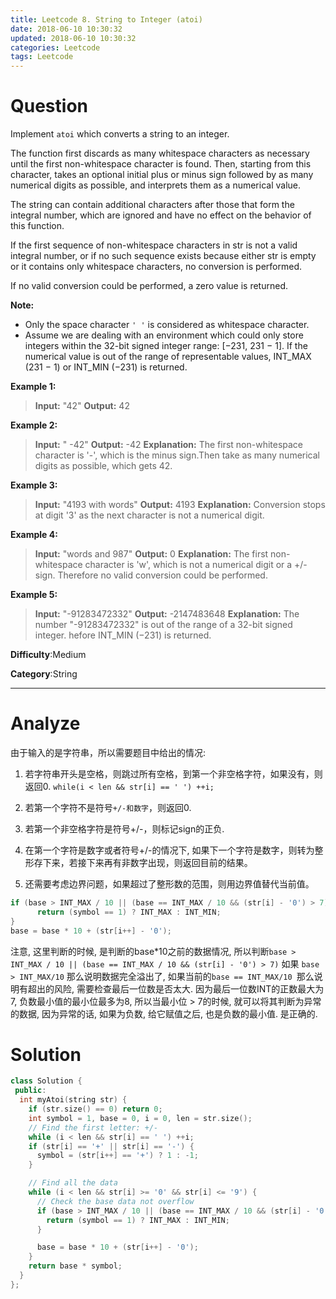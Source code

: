 ```yaml
---
title: Leetcode 8. String to Integer (atoi)
date: 2018-06-10 10:30:32
updated: 2018-06-10 10:30:32
categories: Leetcode
tags: Leetcode
---
```


# Question

Implement  `atoi`  which converts a string to an integer.

The function first discards as many whitespace characters as necessary until the first non-whitespace character is found. Then, starting from this character, takes an optional initial plus or minus sign followed by as many numerical digits as possible, and interprets them as a numerical value.

The string can contain additional characters after those that form the integral number, which are ignored and have no effect on the behavior of this function.

If the first sequence of non-whitespace characters in str is not a valid integral number, or if no such sequence exists because either str is empty or it contains only whitespace characters, no conversion is performed.

If no valid conversion could be performed, a zero value is returned.

**Note:**

-   Only the space character  `' '`  is considered as whitespace character.
-   Assume we are dealing with an environment which could only store integers within the 32-bit signed integer range: [−231, 231 − 1]. If the numerical value is out of the range of representable values, INT_MAX (231 − 1) or INT_MIN (−231) is returned.

**Example 1:**
>**Input:** "42"
>**Output:** 42

**Example 2:**
> **Input:** "   -42"
> **Output:** -42
> **Explanation:** The first non-whitespace character is '-', which is the minus sign.Then take as many numerical digits as possible, which gets 42.

**Example 3:**
> **Input:** "4193 with words"
> **Output:** 4193
> **Explanation:** Conversion stops at digit '3' as the next character is not a numerical digit.

**Example 4:**
> **Input:** "words and 987"
> **Output:** 0
> **Explanation:** The first non-whitespace character is 'w', which is not a numerical digit or a +/- sign. Therefore no valid conversion could be performed.

**Example 5:**
> **Input:** "-91283472332"
> **Output:** -2147483648
> **Explanation:** The number "-91283472332" is out of the range of a 32-bit signed integer. hefore INT_MIN (−231) is returned.

**Difficulty**:Medium

**Category**:String

<!--more-->
*****

# Analyze

由于输入的是字符串，所以需要题目中给出的情况:
1. 若字符串开头是空格，则跳过所有空格，到第一个非空格字符，如果没有，则返回0.
 `while(i < len && str[i] == ' ') ++i;`

2. 若第一个字符不是符号`+/-和数字`，则返回0.

3. 若第一个非空格字符是符号+/-，则标记sign的正负.

4. 在第一个字符是数字或者符号+/-的情况下, 如果下一个字符是数字，则转为整形存下来，若接下来再有非数字出现，则返回目前的结果。

5. 还需要考虑边界问题，如果超过了整形数的范围，则用边界值替代当前值。
```cpp
if (base > INT_MAX / 10 || (base == INT_MAX / 10 && (str[i] - '0') > 7)) {
      return (symbol == 1) ? INT_MAX : INT_MIN;
}
base = base * 10 + (str[i++] - '0');
```
注意, 这里判断的时候, 是判断的base*10之前的数据情况, 所以判断`base > INT_MAX / 10 || (base == INT_MAX / 10 && (str[i] - '0') > 7)`
如果 `base > INT_MAX/10` 那么说明数据完全溢出了, 如果当前的`base == INT_MAX/10 `那么说明有超出的风险, 需要检查最后一位数是否太大. 因为最后一位数INT的正数最大为7, 负数最小值的最小位最多为8, 所以当最小位 > 7的时候, 就可以将其判断为异常的数据, 因为异常的话, 如果为负数,  给它赋值之后, 也是负数的最小值. 是正确的.

# Solution

```cpp
class Solution {
 public:
  int myAtoi(string str) {
    if (str.size() == 0) return 0;
    int symbol = 1, base = 0, i = 0, len = str.size();
    // Find the first letter: +/-
    while (i < len && str[i] == ' ') ++i;
    if (str[i] == '+' || str[i] == '-') {
      symbol = (str[i++] == '+') ? 1 : -1;
    }

    // Find all the data
    while (i < len && str[i] >= '0' && str[i] <= '9') {
      // Check the base data not overflow
      if (base > INT_MAX / 10 || (base == INT_MAX / 10 && (str[i] - '0') > 7)) {
        return (symbol == 1) ? INT_MAX : INT_MIN;
      }

      base = base * 10 + (str[i++] - '0');
    }
    return base * symbol;
  }
};
```
